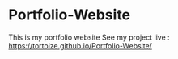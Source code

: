 # Portfolio-Website
This is my portfolio website
See my project live : https://tortoize.github.io/Portfolio-Website/
